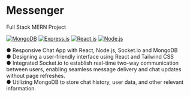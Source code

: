 # Messenger
Full Stack MERN Project </br>

[![MongoDB](https://img.shields.io/badge/MongoDB-green?style=flat-square)](https://www.mongodb.com/)
[![Express.js](https://img.shields.io/badge/Express.js-orange?style=flat-square)](https://expressjs.com/)
[![React.js](https://img.shields.io/badge/React-blue?style=flat-square)](https://reactjs.org/)
[![Node.js](https://img.shields.io/badge/Node.js-green?style=flat-square)](https://nodejs.org/)

● Responsive Chat App with React, Node.js, Socket.io and MongoDB </br>
● Designing a user-friendly interface using React and Tailwind CSS </br>
● Integrated Socket.io to establish real-time two-way communication between users, enabling seamless message
  delivery and chat updates without page refreshes.</br>
● Utilizing MongoDB to store chat history, user data, and other relevant information. </br>
